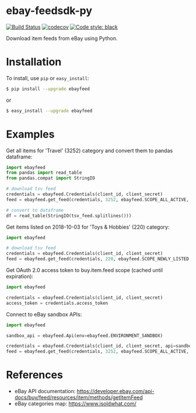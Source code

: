 # ebay-feedsdk-py

[![Build Status](https://travis-ci.org/alessandrozamberletti/ebay-feedsdk-py.svg?branch=master)](https://travis-ci.org/alessandrozamberletti/ebay-feedsdk-py)
[![codecov](https://codecov.io/gh/alessandrozamberletti/ebay-feedsdk-py/branch/master/graph/badge.svg)](https://codecov.io/gh/alessandrozamberletti/ebay-feedsdk-py)
[![Code style: black](https://img.shields.io/badge/code%20style-black-000000.svg)](https://github.com/ambv/black)

Download item feeds from eBay using Python.

# Installation
To install, use `pip` or `easy_install`:

```bash
$ pip install --upgrade ebayfeed
```
or
```bash
$ easy_install --upgrade ebayfeed
```

# Examples

Get all items for 'Travel' (3252) category and convert them to pandas dataframe:
```python
import ebayfeed
from pandas import read_table
from pandas.compat import StringIO

# download tsv feed
credentials = ebayfeed.Credentials(client_id, client_secret)
feed = ebayfeed.get_feed(credentials, 3252, ebayfeed.SCOPE_ALL_ACTIVE, ebayfeed.MARKETPLACE_US)

# convert to dataframe
df = read_table(StringIO(tsv_feed.splitlines()))
```

Get items listed on 2018-10-03 for 'Toys & Hobbies' (220) category:
```python
import ebayfeed

# download tsv feed
credentials = ebayfeed.Credentials(client_id, client_secret)
feed = ebayfeed.get_feed(credentials, 220, ebayfeed.SCOPE_NEWLY_LISTED, ebayfeed.MARKETPLACE_DE, date='20181003')
```

Get OAuth 2.0 access token to buy.item.feed scope (cached until expiration):
```python
import ebayfeed

credentials = ebayfeed.Credentials(client_id, client_secret)
access_token = credentials.access_token
```

Connect to eBay sandbox APIs:
```python
import ebayfeed

sandbox_api = ebayfeed.Api(env=ebayfeed.ENVIRONMENT_SANDBOX)

credentials = ebayfeed.Credentials(client_id, client_secret, api=sandbox_api)
feed = ebayfeed.get_feed(credentials, 3252, ebayfeed.SCOPE_ALL_ACTIVE, ebayfeed.MARKETPLACE_US)
```

# References
* eBay API documentation: https://developer.ebay.com/api-docs/buy/feed/resources/item/methods/getItemFeed
* eBay categories map: https://www.isoldwhat.com/
